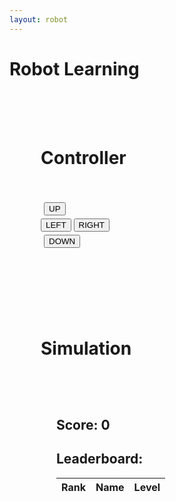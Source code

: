 ```yaml
---
layout: robot
---
```


# Robot Learning

<div class="container" style="">
  <div id="div1" class="shadow" style="padding: 50px; ">
    <h1>Controller</h1>
    <div style="padding: 15px"></div>
    <div>
      <div style="padding: 5px;">
        <button class="ControlB" onclick="up()">UP</button>
      </div>
      <div>
        <button class="ControlB" onclick="left()">LEFT</button>
        <button class="ControlB" onclick="right()">RIGHT</button>
      </div>
      <div style="padding: 5px;">
        <button class="ControlB" onclick="down()">DOWN</button>
      </div>
    </div>
  </div>
  <div id="div2" class="shadow" style="padding: 50px;">
    <h1>Simulation</h1>
    <div style="padding: 25px">
      <canvas id="sim" width="250" height="250" style="background: white;">
      </canvas>
      <div style="padding: 10px;"></div>
      <div id="scoreboard">
        <h2>Score: <span id="score">0</span></h2>
        <h2>Leaderboard:</h2>
        <table>
          <thead>
            <tr>
              <th>Rank</th>
              <th>Name</th>
              <th>Level</th>
            </tr>
          </thead>
          <tbody id="leaderboard-body">
          </tbody>
        </table>
      </div>
    </div>
  </div>
</div>

<script>
var sim = document.getElementById("sim");
var ctx = sim.getContext("2d");
var canvasWidth = sim.width;
var canvasHeight = sim.height;
var squareSize = 50;
var squareX = canvasWidth - squareSize;
var squareY = 0;
var barX1 = 100;
var barY1 = 100;
var barY2 = 50;
var barY3 = 0;
var barY4 = 200;
squareX = 0;
squareY = 0;
var score = 0;

function draw() {
  ctx.clearRect(0, 0, canvasWidth, canvasHeight);
  ctx.beginPath();
  ctx.fillStyle = "rgb(0, 0, 0)";
  ctx.fillRect(squareX, squareY, squareSize, squareSize);
  ctx.fill();
  ctx.closePath();

  ctx.beginPath();
  ctx.fillStyle = "rgb(255, 0, 0)";
  ctx.fillRect(barX1, barY1, 50, 50);
  ctx.fillRect(barX1, barY2, 50, 50);
  ctx.fillRect(barX1, barY3, 50, 50);
  ctx.fillRect(barX1, barY4, 50, 50);
  ctx.fill();
  ctx.closePath();
  
  ctx.beginPath();
  ctx.fillStyle = "yellow";
  ctx.arc(225, 225, 10, 0, 2 * Math.PI);
  ctx.fill();
  ctx.closePath();
}

function collide() {
  if (squareX == barX1 && squareY == barY1) {
    squareX = 0;
    squareY = 0;
  }
  if (squareX == barX1 && squareY == barY2) {
    squareX = 0;
    squareY = 0;
  }
  if (squareX == barX1 && squareY == barY3) {
    squareX = 0;
    squareY = 0;
  }
  if (squareX == barX1 && squareY == barY4) {
    squareX = 0;
    squareY = 0;
  }
}


function win() {
  if (squareX == 200 && squareY == 200) {
    let person = prompt("Please enter your name to get credit for the level");
    console.log(person); // Print the entered name to the console.

    fetch('https://playgroundproject.duckdns.org/api/leaderboard', {
      method: 'POST',
      body: JSON.stringify({
        name: person,
        level: 'Level 1'
      }),
      headers: {
        'Content-Type': 'application/json'
      }
    })
      .then(response => {
        console.log(response);
        fetch('https://playgroundproject.duckdns.org/api/leaderboard')
          .then(response => response.json())
          .then(data => {
            console.log(data);
            // Get the player's score from the data
            let playerScore = 0;
            for (let i = 0; i < data.length; i++) {
              if (data[i].name === person) {
                playerScore = parseInt(data[i].level.split(' ')[1]);
                break;
              }
            }
            // Update the player's score on the frontend
            let scoreElement = document.getElementById('score');
            scoreElement.innerHTML = 'Score: ' + playerScore;
          });
      })
      .catch(error => {
        console.error(error);
      });
  }
}

function right() {
  squareX += squareSize;
  // Check if the square hits the right wall
  if (squareX + squareSize > canvasWidth) {
    squareX = canvasWidth - squareSize;
  }
    win();
    collide();
}

function left() {
  squareX -= squareSize;
  // Check if the square hits the left wall
  if (squareX < 0) {
    squareX = 0;
  }
  win();
  collide();
}

function up() {
  squareY -= squareSize;
  // Check if the square hits the top wall
  if (squareY < 0) {
    squareY = 0;
  }
  win();
  collide();
  
}

function down() {
  squareY += squareSize;
  // Check if the square hits the bottom wall
  if (squareY + squareSize > canvasHeight) {
    squareY = canvasHeight - squareSize;
  }
  win();
  collide();
}

setInterval(draw, 10);


fetch('https://playgroundproject.duckdns.org/api/leaderboard')
.then(response => response.json())
.then(data => {
    console.log(data);
    let leaderboardElement = document.getElementById('leaderboard');
    leaderboardElement.innerHTML = '<h2>Leaderboard</h2><ol>';
    for (let i = 0; i < data.length; i++) {
        leaderboardElement.innerHTML += '<li>' + data[i].name + ' - Level ' + data[i].level.split(' ')[1] + '</li>';
    }
    leaderboardElement.innerHTML += '</ol>';
})
.catch(error => {
    console.error(error);
});


</script>
